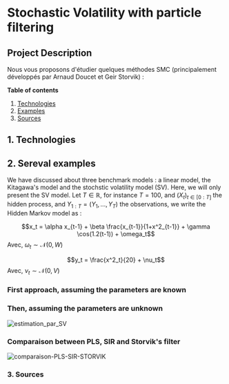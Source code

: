 # Stochastic Volatility with particle filtering

## Project Description
Nous vous proposons d'étudier quelques méthodes SMC (principalement développés par Arnaud Doucet et Geir Storvik) :

**Table of contents**
1. [Technologies](#technologies)
2. [Examples](#examples)
3. [Sources](#sources)


## 1. Technologies 

## 2. Sereval examples 

We have discussed about three benchmark models : a linear model, the Kitagawa's model and the stochstic volatility model (SV). Here, we will only present the SV model. Let $T \in \mathbb{R}$, for instance $T=100$, and $(X_t)_{t \in [0:T]}$ the hidden process, and $Y_{1:T}=\left(Y_1,...,Y_T\right)$ the observations, we write the Hidden Markov model as :

$$x_t = \alpha x_{t-1} + \beta \frac{x_{t-1}}{1+x^2_{t-1}} + \gamma \cos(1.2(t-1)) + \omega_t$$
Avec, $\omega_t \sim \mathcal{N}(0,W)$

$$y_t = \frac{x^2_t}{20} + \nu_t$$
Avec, $\nu_t \sim \mathcal{N}(0,V)$

### First approach, assuming the parameters are known

### Then, assuming the parameters are unknown

![estimation_par_SV](https://github.com/SarcasticMatrix/Stochastic-Volatility-with-particle-filtering/assets/94806199/feb1269e-76c9-4c9c-bf2f-efcce9a7175f)

### Comparaison between PLS, SIR and Storvik's filter

![comparaison-PLS-SIR-STORVIK](https://github.com/SarcasticMatrix/Stochastic-Volatility-with-particle-filtering/assets/94806199/6e573136-db0a-439f-9645-98915e31b394)

### 3. Sources
